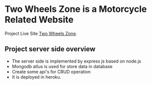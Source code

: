 # Two Wheels Zone is a Motorcycle Related Website

Project Live Site [Two Wheels Zone](https://two-wheels-zone-app.web.app/).

## Project server side overview

- The server side is implemented by express js based on node.js
- Mongodb atlus is used for store data in database
- Create some api's for CRUD operation
- It is deployed in heroku.
